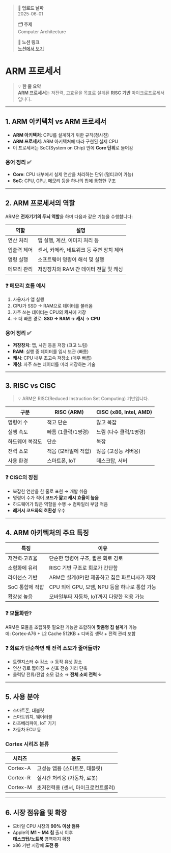 > **📅 업로드 날짜**  
> 2025-06-01  
>
> **🗂 주제**  
> Computer Architecture  
>
> **🔗 노션 링크**  
> [노션에서 보기](https://important-marquess-d42.notion.site/)


# ARM 프로세서

> 💡 **한 줄 요약**  
> **ARM 프로세서**는 저전력, 고효율을 목표로 설계된 **RISC 기반** 마이크로프로세서입니다.

---

## 1. ARM 아키텍처 vs ARM 프로세서

- **ARM 아키텍처**: CPU를 설계하기 위한 규칙(청사진)
- **ARM 프로세서**: ARM 아키텍처에 따라 구현된 실제 CPU
- 이 프로세서는 SoC(System on Chip) 안에 **Core 단위**로 들어감

### 용어 정리 ✅

- **Core**: CPU 내부에서 실제 연산을 처리하는 단위 (멀티코어 가능)
- **SoC**: CPU, GPU, 메모리 등을 하나의 칩에 통합한 구조

---

## 2. ARM 프로세서의 역할

ARM은 **전자기기의 두뇌 역할**을 하며 다음과 같은 기능을 수행합니다:

| 역할          | 설명 |
|---------------|------|
| 연산 처리      | 앱 실행, 계산, 이미지 처리 등 |
| 입출력 제어    | 센서, 카메라, 네트워크 등 주변 장치 제어 |
| 명령 실행      | 소프트웨어 명령어 해석 및 실행 |
| 메모리 관리    | 저장장치와 RAM 간 데이터 전달 및 캐싱 |

### ❓ 메모리 흐름 예시

1. 사용자가 앱 실행  
2. CPU가 SSD → RAM으로 데이터를 불러옴  
3. 자주 쓰는 데이터는 CPU의 **캐시**에 저장  
4. → 더 빠른 경로: **SSD → RAM → 캐시 → CPU**

### 용어 정리 ✅

- **저장장치**: 앱, 사진 등을 저장 (크고 느림)
- **RAM**: 실행 중 데이터를 임시 보관 (빠름)
- **캐시**: CPU 내부 초고속 저장소 (매우 빠름)
- **캐싱**: 자주 쓰는 데이터를 미리 저장하는 기술

---

## 3. RISC vs CISC

> 💡 ARM은 RISC(Reduced Instruction Set Computing) 기반입니다.

| 구분            | RISC (ARM)           | CISC (x86, Intel, AMD) |
|-----------------|----------------------|------------------------|
| 명령어 수       | 적고 단순             | 많고 복잡              |
| 실행 속도       | 빠름 (1클럭/1명령)   | 느림 (다수 클럭/1명령) |
| 하드웨어 복잡도 | 단순                  | 복잡                    |
| 전력 소모       | 적음 (모바일에 적합) | 많음 (고성능 서버용)   |
| 사용 환경       | 스마트폰, IoT         | 데스크탑, 서버         |

### ❓ CISC의 장점

- 복잡한 연산을 한 줄로 표현 → 개발 쉬움  
- 명령어 수가 적어 **코드가 짧고 캐시 효율이 높음**  
- 하드웨어가 많은 역할을 수행 → 컴파일러 부담 적음  
- **레거시 코드와의 호환성** 우수

---

## 4. ARM 아키텍처의 주요 특징

| 특징               | 이유 |
|--------------------|------|
| 저전력·고효율       | 단순한 명령어 구조, 짧은 회로 경로 |
| 소형화에 유리       | RISC 기반 구조로 회로가 간단함 |
| 라이선스 기반       | ARM은 설계(IP)만 제공하고 칩은 파트너사가 제작 |
| SoC 통합에 적합     | CPU 외에 GPU, 모뎀, NPU 등을 하나로 통합 가능 |
| 확장성 높음         | 모바일부터 자동차, IoT까지 다양한 적용 가능 |

### ❓ 모듈화란?

ARM은 모듈을 조립하듯 필요한 기능만 조합하여 **맞춤형 칩 설계**가 가능  
예: Cortex-A76 + L2 Cache 512KB + 디버깅 생략 + 전력 관리 포함

### ❓ 회로가 단순하면 왜 전력 소모가 줄어들까?

- 트랜지스터 수 감소 → 동작 유닛 감소  
- 연산 경로 짧아짐 → 신호 전송 거리 단축  
- 클럭당 전류/전압 소모 감소 → **전체 소비 전력 ↓**

---

## 5. 사용 분야

- 스마트폰, 태블릿  
- 스마트워치, 웨어러블  
- 라즈베리파이, IoT 기기  
- 자동차 ECU 등

### Cortex 시리즈 분류

| 시리즈     | 용도 |
|------------|------|
| Cortex-A   | 고성능 앱용 (스마트폰, 태블릿) |
| Cortex-R   | 실시간 처리용 (자동차, 로봇) |
| Cortex-M   | 초저전력용 (센서, 마이크로컨트롤러) |

---

## 6. 시장 점유율 및 확장

- 모바일 CPU 시장의 **90% 이상 점유**
- Apple의 **M1 ~ M4 칩** 출시 이후  
  **데스크탑/노트북** 영역까지 확장
- x86 기반 시장에 **도전 중**
